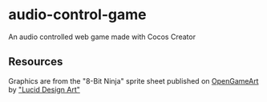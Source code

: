 # audio-control-game

An audio controlled web game made with Cocos Creator

## Resources

Graphics are from the "8-Bit Ninja" sprite sheet published on [OpenGameArt](http://opengameart.org/content/8-bit-ninja-0) by ["Lucid Design Art"](luciddesignart.tk)

